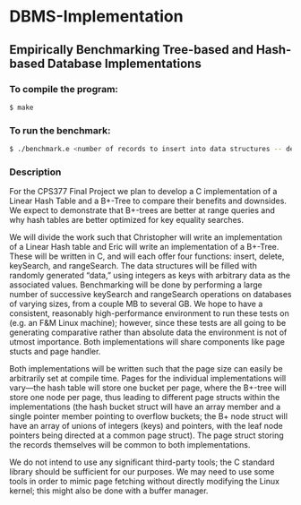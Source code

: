 # DBMS-Implementation
## Empirically Benchmarking Tree-based and Hash-based Database Implementations
### To compile the program: 
```zsh
$ make
```

### To run the benchmark:
```zsh
$ ./benchmark.e <number of records to insert into data structures -- defaults to 150>
```

### Description

For the CPS377 Final Project we plan to develop a C implementation of a Linear Hash Table and a B+-Tree to compare their benefits and downsides. We expect to demonstrate that B+-trees are better at range queries and why hash tables are better optimized for key equality searches.

We will divide the work such that Christopher will write an implementation of a Linear Hash table and Eric will write an implementation of a B+-Tree. These will be written in C, and will each offer four functions: insert, delete, keySearch, and rangeSearch. The data structures will be filled with randomly generated “data,” using integers as keys with arbitrary data as the associated values. Benchmarking will be done by performing a large number of successive keySearch and rangeSearch operations on databases of varying sizes, from a couple MB to several GB. We hope to have a consistent, reasonably high-performance environment to run these tests on (e.g. an F&M Linux machine); however, since these tests are all going to be generating comparative rather than absolute data the environment is not of utmost importance. Both implementations will share components like page stucts and page handler.

Both implementations will be written such that the page size can easily be arbitrarily set at compile time. Pages for the individual implementations will vary—the hash table will store one bucket per page, where the B+-tree will store one node per page, thus leading to different page structs within the implementations (the hash bucket struct will have an array member and a single pointer member pointing to overflow buckets; the B+ node struct will have an array of unions of integers (keys) and pointers, with the leaf node pointers being directed at a common page struct). The page struct storing the records themselves will be common to both implementations.

We do not intend to use any significant third-party tools; the C standard library should be sufficient for our purposes. We may need to use some tools in order to mimic page fetching without directly modifying the Linux kernel; this might also be done with a buffer manager.
